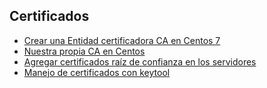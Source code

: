 ## Certificados

* [Crear una Entidad certificadora CA en Centos 7](guia/cacentos7.rst) 
* [Nuestra propia CA en Centos](guia/cacentos.rst) 
* [Agregar certificados raíz de confianza en los servidores](guia/addcertificaterootserver.rst)
* [Manejo de certificados con keytool](guia/keytooldrive.rst)



